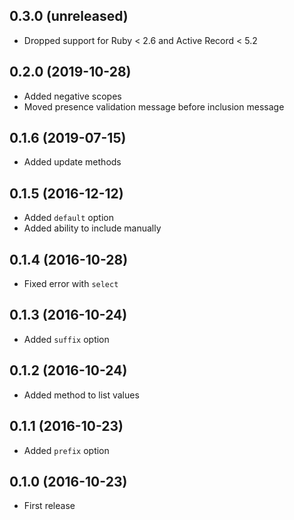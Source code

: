 ## 0.3.0 (unreleased)

- Dropped support for Ruby < 2.6 and Active Record < 5.2

## 0.2.0 (2019-10-28)

- Added negative scopes
- Moved presence validation message before inclusion message

## 0.1.6 (2019-07-15)

- Added update methods

## 0.1.5 (2016-12-12)

- Added `default` option
- Added ability to include manually

## 0.1.4 (2016-10-28)

- Fixed error with `select`

## 0.1.3 (2016-10-24)

- Added `suffix` option

## 0.1.2 (2016-10-24)

- Added method to list values

## 0.1.1 (2016-10-23)

- Added `prefix` option

## 0.1.0 (2016-10-23)

- First release

